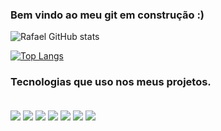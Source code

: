 ### Bem vindo ao meu git em construção :)

![Rafael GitHub stats](https://github-readme-stats.vercel.app/api?username=RafaelAstora&show_icons=true&theme=radical)

[![Top Langs](https://github-readme-stats.vercel.app/api/top-langs/?username=RafaelAstora&hide_progress=true)](https://github.com/RafaelAstora/github-readme-stats)

### Tecnologias que uso nos meus projetos.

<div style="display: inline_block"></br>

<img align="center" src="https://img.shields.io/badge/HTML-239120?style=for-the-badge&logo=html5&logoColor=white">
<img align="center" src="https://img.shields.io/badge/CSS-239120?&style=for-the-badge&logo=css3&logoColor=white">
<img align="center" src="https://img.shields.io/badge/TypeScript-007ACC?style=for-the-badge&logo=typescript&logoColor=white">
<img align="center" src="https://img.shields.io/badge/Java-ED8B00?style=for-the-badge&logo=openjdk&logoColor=white">
<img align="center" src="https://img.shields.io/badge/React-20232A?style=for-the-badge&logo=react&logoColor=61DAFB">
<img align="center" src="https://img.shields.io/badge/Spring-6DB33F?style=for-the-badge&logo=spring&logoColor=white">
<img align="center" src="https://img.shields.io/badge/MySQL-00000F?style=for-the-badge&logo=mysql&logoColor=white">

</div>

<!---
RafaelAstora/RafaelAstora is a ✨ special ✨ repository because its `README.md` (this file) appears on your GitHub profile.
You can click the Preview link to take a look at your changes.
--->

